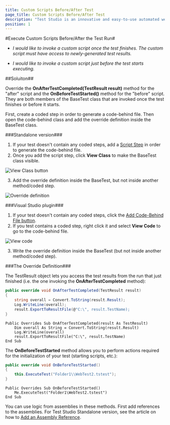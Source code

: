 ```yaml
---
title: Custom Scripts Before/After Test
page_title: Custom Scripts Before/After Test
description: "Test Studio is an innovative and easy-to-use automated web, WPF and load testing solution. Test Studio tests support essential technologies like ASP.NET AJAX, Silverlight, PHP and MVC. HTML5, Testing framework, functional testing, performance testing, load testing, exploratory testing, manual testing."
position: 1
---
```

#Execute Custom Scripts Before/After the Test Run#

* *I would like to invoke a custom script once the test finishes. The custom script must have access to newly-generated test results.*

* *I would like to invoke a custom script just before the test starts executing.*

##Soluiton##


Override the **OnAfterTestCompleted(TestResult result)** method for the "after" script and the **OnBeforeTestStarted()** method for the "before" script. They are both members of the BaseTest class that are invoked once the test finishes or before it starts. 
 
First, create a coded step in order to generate a code-behind file. Then open the code-behind class and add the override definition inside the BaseTest class.

###Standalone version###

1. If your test doesn't contain any coded steps, add a <a href="/features/custom-steps/script-step" target="_blank">Script Step</a> in order to generate the code-behind file.
2. Once you add the script step, click **View Class** to make the BaseTest class visible.

![View Class button][1]

3. Add the override definition inside the BaseTest, but not inside another method/coded step. 

![Override definition][2]

###Visual Studio plugin###

1. If your test doesn't contain any coded steps, click the <a href="/advanced-topics/coded-steps/code-behind-file" target="_blank">Add Code-Behind File button</a>.
2. If you test contains a coded step, right click it and select **View Code** to go to the code-behind file.

![View code][3]

3. Write the override definition inside the BaseTest (but not inside another method/coded step).

###The Override Definition###

The TestResult object lets you access the test results from the run that just finished (i.e. the one invoking the **OnAfterTestCompleted** method):

```C#
public override void OnAfterTestCompleted(TestResult result)
{
    string overall = Convert.ToString(result.Result);
    Log.WriteLine(overall);
    result.ExportToResultFile(@"C:\", result.TestName);
}
```
```VB
Public Overrides Sub OnAfterTestCompleted(result As TestResult)
	Dim overall As String = Convert.ToString(result.Result)
	Log.WriteLine(overall)
	result.ExportToResultFile("C:\", result.TestName)
End Sub
```

The **OnBeforeTestStarted** method allows you to perform actions required for the initialization of your test (starting scripts, etc.):

```C#
public override void OnBeforeTestStarted()
{
    this.ExecuteTest("Folder1\\WebTest2.tstest");
}
```
```VB
Public Overrides Sub OnBeforeTestStarted()
	Me.ExecuteTest("Folder1\WebTest2.tstest")
End Sub
```

You can use logic from assemblies in these methods. First add references to the assemblies. For Test Studio Standalone version, see the article on how to <a href="/advanced-topics/coded-steps/add-assembly-reference" target="_blank">Add an Assembly Reference</a>.


[1]: /img/advanced-topics/coded-samples/general/custom-scripts-before-after/fig1.png
[2]: /img/advanced-topics/coded-samples/general/custom-scripts-before-after/fig2.png
[3]: /img/advanced-topics/coded-samples/general/custom-scripts-before-after/fig3.png